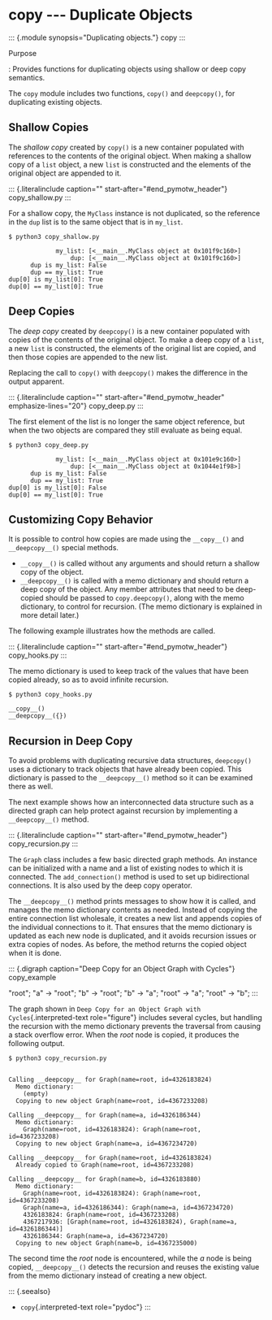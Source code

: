 copy \-\-- Duplicate Objects
============================

::: {.module synopsis="Duplicating objects."}
copy
:::

Purpose

:   Provides functions for duplicating objects using shallow or deep
    copy semantics.

The `copy` module includes two functions, `copy()` and `deepcopy()`, for
duplicating existing objects.

Shallow Copies
--------------

The *shallow copy* created by `copy()` is a new container populated with
references to the contents of the original object. When making a shallow
copy of a `list` object, a new `list` is constructed and the elements of
the original object are appended to it.

::: {.literalinclude caption="" start-after="#end_pymotw_header"}
copy\_shallow.py
:::

For a shallow copy, the `MyClass` instance is not duplicated, so the
reference in the `dup` list is to the same object that is in `my_list`.

``` {.sourceCode .none}
$ python3 copy_shallow.py

             my_list: [<__main__.MyClass object at 0x101f9c160>]
                 dup: [<__main__.MyClass object at 0x101f9c160>]
      dup is my_list: False
      dup == my_list: True
dup[0] is my_list[0]: True
dup[0] == my_list[0]: True
```

Deep Copies
-----------

The *deep copy* created by `deepcopy()` is a new container populated
with copies of the contents of the original object. To make a deep copy
of a `list`, a new `list` is constructed, the elements of the original
list are copied, and then those copies are appended to the new list.

Replacing the call to `copy()` with `deepcopy()` makes the difference in
the output apparent.

::: {.literalinclude caption="" start-after="#end_pymotw_header" emphasize-lines="20"}
copy\_deep.py
:::

The first element of the list is no longer the same object reference,
but when the two objects are compared they still evaluate as being
equal.

``` {.sourceCode .none}
$ python3 copy_deep.py

             my_list: [<__main__.MyClass object at 0x101e9c160>]
                 dup: [<__main__.MyClass object at 0x1044e1f98>]
      dup is my_list: False
      dup == my_list: True
dup[0] is my_list[0]: False
dup[0] == my_list[0]: True
```

Customizing Copy Behavior
-------------------------

It is possible to control how copies are made using the `__copy__()` and
`__deepcopy__()` special methods.

-   `__copy__()` is called without any arguments and should return a
    shallow copy of the object.
-   `__deepcopy__()` is called with a memo dictionary and should return
    a deep copy of the object. Any member attributes that need to be
    deep-copied should be passed to `copy.deepcopy()`, along with the
    memo dictionary, to control for recursion. (The memo dictionary is
    explained in more detail later.)

The following example illustrates how the methods are called.

::: {.literalinclude caption="" start-after="#end_pymotw_header"}
copy\_hooks.py
:::

The memo dictionary is used to keep track of the values that have been
copied already, so as to avoid infinite recursion.

``` {.sourceCode .none}
$ python3 copy_hooks.py

__copy__()
__deepcopy__({})
```

Recursion in Deep Copy
----------------------

To avoid problems with duplicating recursive data structures,
`deepcopy()` uses a dictionary to track objects that have already been
copied. This dictionary is passed to the `__deepcopy__()` method so it
can be examined there as well.

The next example shows how an interconnected data structure such as a
directed graph can help protect against recursion by implementing a
`__deepcopy__()` method.

::: {.literalinclude caption="" start-after="#end_pymotw_header"}
copy\_recursion.py
:::

The `Graph` class includes a few basic directed graph methods. An
instance can be initialized with a name and a list of existing nodes to
which it is connected. The `add_connection()` method is used to set up
bidirectional connections. It is also used by the deep copy operator.

The `__deepcopy__()` method prints messages to show how it is called,
and manages the memo dictionary contents as needed. Instead of copying
the entire connection list wholesale, it creates a new list and appends
copies of the individual connections to it. That ensures that the memo
dictionary is updated as each new node is duplicated, and it avoids
recursion issues or extra copies of nodes. As before, the method returns
the copied object when it is done.

::: {.digraph caption="Deep Copy for an Object Graph with Cycles"}
copy\_example

\"root\"; \"a\" -\> \"root\"; \"b\" -\> \"root\"; \"b\" -\> \"a\";
\"root\" -\> \"a\"; \"root\" -\> \"b\";
:::

The graph shown in
`Deep Copy for an Object Graph with Cycles`{.interpreted-text
role="figure"} includes several cycles, but handling the recursion with
the memo dictionary prevents the traversal from causing a stack overflow
error. When the *root* node is copied, it produces the following output.

``` {.sourceCode .none}
$ python3 copy_recursion.py


Calling __deepcopy__ for Graph(name=root, id=4326183824)
  Memo dictionary:
    (empty)
  Copying to new object Graph(name=root, id=4367233208)

Calling __deepcopy__ for Graph(name=a, id=4326186344)
  Memo dictionary:
    Graph(name=root, id=4326183824): Graph(name=root,
id=4367233208)
  Copying to new object Graph(name=a, id=4367234720)

Calling __deepcopy__ for Graph(name=root, id=4326183824)
  Already copied to Graph(name=root, id=4367233208)

Calling __deepcopy__ for Graph(name=b, id=4326183880)
  Memo dictionary:
    Graph(name=root, id=4326183824): Graph(name=root,
id=4367233208)
    Graph(name=a, id=4326186344): Graph(name=a, id=4367234720)
    4326183824: Graph(name=root, id=4367233208)
    4367217936: [Graph(name=root, id=4326183824), Graph(name=a,
id=4326186344)]
    4326186344: Graph(name=a, id=4367234720)
  Copying to new object Graph(name=b, id=4367235000)
```

The second time the *root* node is encountered, while the *a* node is
being copied, `__deepcopy__()` detects the recursion and reuses the
existing value from the memo dictionary instead of creating a new
object.

::: {.seealso}
-   `copy`{.interpreted-text role="pydoc"}
:::

